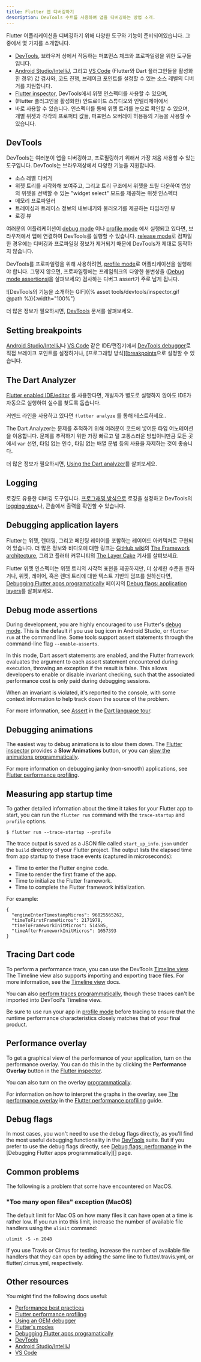 ```yaml
---
title: Flutter 앱 디버깅하기
description: DevTools 수트를 사용하여 앱을 디버깅하는 방법 소개.
---
```


Flutter 어플리케이션을 디버깅하기 위해 다양한 도구와 기능이 준비되어있습니다. 그 중에서 몇 가지를 소개합니다.

* [DevTools][], 브라우저 상에서 작동하는 퍼포먼스 체크와 프로파일링을 위한 도구들입니다.
* [Android Studio/IntelliJ][], 그리고 [VS Code][]
  (Flutter와 Dart 플러그인들을 활성화한 경우)
  값 검사와, 코드 진행,
  브레이크 포인트를 설정할 수 있는
  소스 레벨의 디버거를 지원합니다.
* [Flutter inspector][], DevTools에서 위젯 인스펙터를 사용할 수 있으며,
* (Flutter 플러그인을 활성화한) 안드로이드 스튜디오와 인텔리제이에서
* 바로 사용할 수 있습니다.
  인스펙터를 통해 위젯 트리를 눈으로 확인할 수 있으며,
  개별 위젯과 각각의 프로퍼티 값들,
  퍼포먼스 오버레이 허용등의
  기능을 사용할 수 있습니다.

## DevTools

DevTools는 여러분이 앱을 디버깅하고,
프로필링하기 위해서 가장 처음 사용할 수 있는 도구입니다.
DevTools는 브라우저상에서 다양한 기능을 지원합니다.

* 소스 레벨 디버거
* 위젯 트리를 시각화해 보여주고,
  그리고 트리 구조에서 위젯을 드릴 다운하여
  앱상의 위젯을 선택할 수 있는 "widget select" 모드를
  제공하는 위젯 인스펙터
* 메모리 프로파일러
* 트레이싱과 트레이스 정보의 내보내기와 불러오기를
  제공하는 타임라인 뷰
* 로깅 뷰

여러분의 어플리케이션이 [debug mode][] 이나 [profile mode][]
에서 실행되고 있다면, 브라우저에서 앱에 연결하여
DevTools를 실행할 수 있습니다.
[release mode][]로 컴파일한 경우에는
디버깅과 프로파일링 정보가 제거되기 때문에
DevTools가 제대로 동작하지 않습니다.

DevTools를 프로파일링을 위해 사용하려면,
[profile mode][]로 어플리케이션을 실행해야 합니다. 그렇지 않으면,
프로파일링에는 프레임워크의 다양한 불변성을
([Debug mode assertions](#debug-mode-assertions)j을 살펴보세요)
검사하는 디버그 assert가 주로 남게 됩니다.

![DevTools의 기능을 소개하는 GIF]({% asset tools/devtools/inspector.gif @path %}){:width="100%"}

더 많은 정보가 필요하시면,
[DevTools][] 문서를 살펴보세요.

## Setting breakpoints

[Android Studio/IntelliJ][]나 [VS Code][] 같은
IDE/편집기에서 [DevTools debugger][]로
직접 브레이크 포인트를 설정하거나,
[프로그래밍 방식][[breakpoints]으로 설정할 수 있습니다.

## The Dart Analyzer

[Flutter enabled IDE/editor](/docs/get-started/editor/) 를 사용한다면, 
개발자가 별도로 실행하지 않아도 IDE가 자동으로 실행하여 실수를 찾도록 돕습니다.

커멘드 라인을 사용하고 있다면 
`flutter analyze` 를 통해 테스트하세요.. 

The Dart Analyzer는 문제를 추적하기 위해 여러분이 코드에 넣어둔 타입 어노테이션을 
이용합니다. 문제를 추적하기 위한 가장 빠르고 덜 고통스러운 방법이니만큼 모든 곳에서
`var` 선언,  타입 없는 인수, 타입 없는 배열 문법 등의 사용을 자제하는 것이 좋습니다.

더 많은 정보가 필요하시면, [Using the Dart analyzer][]를 살펴보세요.

## Logging

로깅도 유용한 디버깅 도구입니다.
[프로그래밍 방식으로][logging] 로깅을 설정하고
DevTools의 [logging view][]나, 콘솔에서
출력을 확인할 수 있습니다.

## Debugging application layers

Flutter는 위젯, 렌더링, 그리고 페인팅 레이어를 포함하는 레이어드 아키텍처로
구현되어 있습니다. 더 많은 정보와 비디오에 대한 링크는 [GitHub wiki][]의
[The Framework architecture][], 그리고 플러터 커뮤니티의
[The Layer Cake][] 기사를 살펴보세요.

Flutter 위젯 인스펙터는
위젯 트리의 시각적 표현을 제공하지만,
더 상세한 수준을 원하거나, 위젯, 레이어,
혹은 렌더 트리에 대한 텍스트 기반의 덤프를 원하신다면,
[Debugging Flutter apps programatically][] 페이지의
[Debug flags: application layers][]를 살펴보세요.

## Debug mode assertions

During development, you are highly encouraged to use Flutter's
[debug mode][]. This is the default if you use bug icon in
Android Studio, or `flutter run` at the command line.
Some tools support assert statements through the
command-line flag `--enable-asserts`.

In this mode, Dart assert statements are enabled,
and the Flutter framework evaluates the argument
to each assert statement encountered during execution,
throwing an exception if the result is false.
This allows developers to enable or disable invariant
checking, such that the associated performance cost
is only paid during debugging sessions.

When an invariant is violated, it's reported to the
console, with some context information to help track
down the source of the problem.

For more information, see [Assert][] in the
[Dart language tour][].

## Debugging animations

The easiest way to debug animations is to slow them down.
The [Flutter inspector][] provides a **Slow Animations** button,
or you can [slow the animations programmatically][].

For more information on debugging janky (non-smooth)
applications, see [Flutter performance profiling][].

## Measuring app startup time

To gather detailed information about the time it takes for your
Flutter app to start, you can run the `flutter run` command
with the `trace-startup` and `profile` options.

```
$ flutter run --trace-startup --profile
```

The trace output is saved as a JSON file called `start_up_info.json`
under the `build` directory of your Flutter project.
The output lists the elapsed time from app startup to these trace
events (captured in microseconds):

+ Time to enter the Flutter engine code.
+ Time to render the first frame of the app.
+ Time to initialize the Flutter framework.
+ Time to complete the Flutter framework initialization.

For example:

```
{
  "engineEnterTimestampMicros": 96025565262,
  "timeToFirstFrameMicros": 2171978,
  "timeToFrameworkInitMicros": 514585,
  "timeAfterFrameworkInitMicros": 1657393
}
```

## Tracing Dart code

To perform a performance trace,
you can use the DevTools [Timeline view][].
The Timeline view also supports importing
and exporting trace files. For more
information, see the [Timeline view][] docs.

You can also
[perform traces programmatically][],
though these traces can't be imported
into DevTool's Timeline view.

Be sure to use run your app in [profile mode][]
before tracing to ensure that the runtime performance
characteristics closely matches that of your final product.

## Performance overlay

To get a graphical view of the performance of your application,
turn on the performance overlay. You can do this in the
by clicking the **Performance Overlay** button in the
[Flutter inspector][].

You can also turn on the overlay [programmatically][overlay].

For information on how to interpret the graphs in the overlay,
see [The performance overlay][] in
the [Flutter performance profiling][] guide.

## Debug flags

In most cases, you won't need to use the debug flags
directly, as you'll find the most useful debugging
functionality in the [DevTools][] suite. But if you
prefer to use the debug flags directly, see
[Debug flags: performance][] in the
[Debugging Flutter apps programmatically][] page.

## Common problems

The following is a problem that some have encountered on MacOS.

### "Too many open files" exception (MacOS)

The default limit for Mac OS on how many files it can have open at a
time is rather low.  If you run into this limit,
increase the number of available
file handlers using the `ulimit` command:

```
ulimit -S -n 2048
```

If you use Travis or Cirrus for testing, increase the number of
available file handlers that they can open by adding the same line to
flutter/.travis.yml, or flutter/.cirrus.yml, respectively.

## Other resources

You might find the following docs useful:

* [Performance best practices][]
* [Flutter performance profiling][]
* [Using an OEM debugger][]
* [Flutter's modes][]
* [Debugging Flutter apps programatically][]
* [DevTools][]
* [Android Studio/IntelliJ][]
* [VS Code][]


[Flutter enabled IDE/editor]: /docs/get-started/editor

[Debugging Flutter apps programatically]: /docs/testing/code-debugging
[perform traces programmatically]: /docs/testing/code-debugging#tracing-dart-code-performance
[Debug flags: application layers]: /docs/testing/code-debugging#debug-flags-application-layers
[Debug flags: performance]: /docs/testing/code-debugging#debug-flags-performance
[slow the animations programmatically]: /docs/testing/code-debugging#debugging-animations
[breakpoints]: /docs/testing/code-debugging#setting-breakpoints
[logging]: /docs/testing/code-debugging#logging
[Flutter's modes]: /docs/testing/build-modes
[Flutter performance profiling]: /docs/testing/ui-performance
[Performance best practices]: /docs/testing/best-practices
[Using an OEM debugger]: /docs/testing/oem-debuggers

[The Layer Cake]: https://medium.com/flutter-community/the-layer-cake-widgets-elements-renderobjects-7644c3142401

[GitHub wiki]: {{site.github}}/flutter/flutter/wiki/
[Using the Dart analyzer]: {{site.github}}/flutter/flutter/wiki/Using-the-Dart-analyzer
[The Framework architecture]: {{site.github}}/flutter/flutter/wiki/The-Framework-architecture

[Android Studio/IntelliJ]: /docs/development/tools/android-studio#run-app-with-breakpoints
[VS Code]: /docs/development/tools/vs-code#run-app-with-breakpoints
[DevTools]: /docs/development/tools/devtools
[Flutter inspector]: /docs/development/tools/devtools/inspector
[DevTools debugger]: /docs/development/tools/devtools/debugger
[logging view]: /docs/development/tools/devtools/logging
[Timeline view]: /docs/development/tools/devtools/timeline
[The performance overlay]: /docs/testing/ui-performance#the-performance-overlay
[Flutter performance profiling]: /docs/testing/ui-performance
[overlay]: /docs/testing/code-debugging#performance-overlay
[debug mode]: /docs/testing/build-modes#debug
[profile mode]: /docs/testing/build-modes#profile
[release mode]: /docs/testing/build-modes#release

[Assert]: {{site.dart-site}}/guides/language/language-tour#assert
[Dart language tour]: {{site.dart-site}}/guides/language/language-tour
